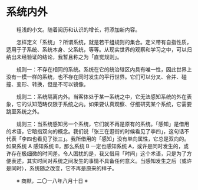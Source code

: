 # 系统内外

&emsp;&emsp;粗浅的小文。随着阅历和认识的增长，将添加新内容。

&emsp;&emsp;怎样定义「系统」？所谓系统，就是若干组规则的集合。定义带有自指性质，适用于子系统、系统本身、父系统，等等。从现实世界的观察和学习之中，可以归纳出未经验证的结论，我暂且称之为「直觉规则」。

&emsp;&emsp;规则一：不存在相同的系统。系统在它的统治辖区内具有唯一性，因此世界上没有一模一样的系统，也不存在同时发生的平行世界。它们可以分叉、合并、碰撞、变形、转换，但是不可以镜像。

&emsp;&emsp;规则二：系统隔离内外。当客体处于某一系统之中，它无法感知系统的外在表象，它的认知范畴仅限于系统之内。如果要认真观察、仔细研究某个系统，它需要跳至系统之外。

&emsp;&emsp;规则三：当系统感知另一个系统，它们就不再是原有的系统。「感知」是借用的术语，它暗指双向的概念。我们说「张三在逛街的时候看见了李四」，这句话不代表「李四也看见了张三」。我所借用的「感知」没有单向属性，它总是双向的。如果系统 A 感知系统 B，那么系统 B 一定也感知系统 A，或许是同时发生的，或许存在极细微的时间差。令人困扰的是，我又借用「时间」这个术语，只是为了方便表述，其实时间对系统之间发生的事情不具备任何意义。当感知发生之后（或许是同时），系统随之改变，它不再是原来的样子。

&emsp;&emsp;※ 商默，二〇一八年八月十日 ※